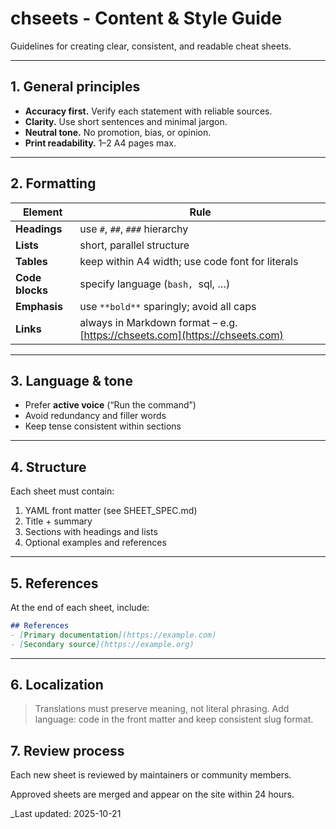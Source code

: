 # chseets - Content & Style Guide

Guidelines for creating clear, consistent, and readable cheat sheets.

---

## 1. General principles

- **Accuracy first.** Verify each statement with reliable sources.  
- **Clarity.** Use short sentences and minimal jargon.  
- **Neutral tone.** No promotion, bias, or opinion.  
- **Print readability.** 1–2 A4 pages max.  

---

## 2. Formatting

| Element | Rule |
|----------|------|
| **Headings** | use `#`, `##`, `###` hierarchy |
| **Lists** | short, parallel structure |
| **Tables** | keep within A4 width; use code font for literals |
| **Code blocks** | specify language (```bash, ```sql, …) |
| **Emphasis** | use `**bold**` sparingly; avoid all caps |
| **Links** | always in Markdown format – e.g. [https://chseets.com](https://chseets.com) |

---

## 3. Language & tone

- Prefer **active voice** (“Run the command”)  
- Avoid redundancy and filler words  
- Keep tense consistent within sections  

---

## 4. Structure

Each sheet must contain:

1. YAML front matter (see SHEET_SPEC.md)  
2. Title + summary  
3. Sections with headings and lists  
4. Optional examples and references  

---

## 5. References

At the end of each sheet, include:

```markdown
## References
- [Primary documentation](https://example.com)
- [Secondary source](https://example.org)
```

---

## 6. Localization

> Translations must preserve meaning, not literal phrasing.
> Add language: code in the front matter and keep consistent slug format.

## 7. Review process

Each new sheet is reviewed by maintainers or community members.

Approved sheets are merged and appear on the site within 24 hours.

_Last updated: 2025-10-21
